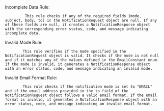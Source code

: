 Incomplete Data Rule: 

             This rule checks if any of the required fields (mode, subject, body, to) in the NotificationRequest object are null. If any of these fields are null, it creates a NotificationResponse object with the corresponding error status, code, and message indicating incomplete data.

Invalid Mode Rule:

            This rule verifies if the mode specified in the NotificationRequest object is valid. It checks if the mode is not null and if it matches any of the values defined in the EmailConstant enum. If the mode is invalid, it generates a NotificationResponse object with an error status, code, and message indicating an invalid mode.
            
Invalid Email Format Rule:

            This rule checks if the notification mode is set to "EMAIL" and if the email address provided in the to field of the NotificationRequest object follows a valid email format. If the email format is invalid, it generates a NotificationResponse object with an error status, code, and message indicating an invalid email format.
